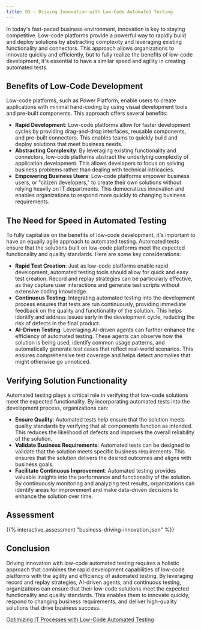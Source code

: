 ```yaml
---
title: 03 - Driving Innovation with Low-Code Automated Testing
---
```


In today's fast-paced business environment, innovation is key to staying competitive. Low-code platforms provide a powerful way to rapidly build and deploy solutions by abstracting complexity and leveraging existing functionality and connectors. This approach allows organizations to innovate quickly and efficiently, but to fully realize the benefits of low-code development, it's essential to have a similar speed and agility in creating automated tests.

## Benefits of Low-Code Development

Low-code platforms, such as Power Platform, enable users to create applications with minimal hand-coding by using visual development tools and pre-built components. This approach offers several benefits:

- **Rapid Development**: Low-code platforms allow for faster development cycles by providing drag-and-drop interfaces, reusable components, and pre-built connectors. This enables teams to quickly build and deploy solutions that meet business needs.
- **Abstracting Complexity**: By leveraging existing functionality and connectors, low-code platforms abstract the underlying complexity of application development. This allows developers to focus on solving business problems rather than dealing with technical intricacies.
- **Empowering Business Users**: Low-code platforms empower business users, or "citizen developers," to create their own solutions without relying heavily on IT departments. This democratizes innovation and enables organizations to respond more quickly to changing business requirements.

## The Need for Speed in Automated Testing

To fully capitalize on the benefits of low-code development, it's important to have an equally agile approach to automated testing. Automated tests ensure that the solutions built on low-code platforms meet the expected functionality and quality standards. Here are some key considerations:

- **Rapid Test Creation**: Just as low-code platforms enable rapid development, automated testing tools should allow for quick and easy test creation. Record and replay strategies can be particularly effective, as they capture user interactions and generate test scripts without extensive coding knowledge.
- **Continuous Testing**: Integrating automated testing into the development process ensures that tests are run continuously, providing immediate feedback on the quality and functionality of the solution. This helps identify and address issues early in the development cycle, reducing the risk of defects in the final product.
- **AI-Driven Testing**: Leveraging AI-driven agents can further enhance the efficiency of automated testing. These agents can observe how the solution is being used, identify common usage patterns, and automatically generate test cases that reflect real-world scenarios. This ensures comprehensive test coverage and helps detect anomalies that might otherwise go unnoticed.

## Verifying Solution Functionality

Automated testing plays a critical role in verifying that low-code solutions meet the expected functionality. By incorporating automated tests into the development process, organizations can:

- **Ensure Quality**: Automated tests help ensure that the solution meets quality standards by verifying that all components function as intended. This reduces the likelihood of defects and improves the overall reliability of the solution.
- **Validate Business Requirements**: Automated tests can be designed to validate that the solution meets specific business requirements. This ensures that the solution delivers the desired outcomes and aligns with business goals.
- **Facilitate Continuous Improvement**: Automated testing provides valuable insights into the performance and functionality of the solution. By continuously monitoring and analyzing test results, organizations can identify areas for improvement and make data-driven decisions to enhance the solution over time.

## Assessment

{{% interactive_assessment "business-driving-innovation.json" %}}

## Conclusion

Driving innovation with low-code automated testing requires a holistic approach that combines the rapid development capabilities of low-code platforms with the agility and efficiency of automated testing. By leveraging record and replay strategies, AI-driven agents, and continuous testing, organizations can ensure that their low-code solutions meet the expected functionality and quality standards. This enables them to innovate quickly, respond to changing business requirements, and deliver high-quality solutions that drive business success.

[Optimizing IT Processes with Low-Code Automated Testing](./04-optimizing-it-processes.md)
